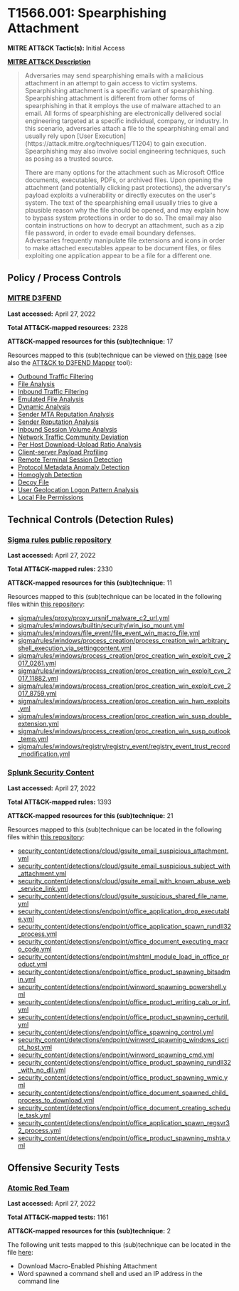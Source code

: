 # T1566.001: Spearphishing Attachment
**MITRE ATT&CK Tactic(s):** Initial Access

**[MITRE ATT&CK Description](https://attack.mitre.org/techniques/T1566/001)**
<blockquote>Adversaries may send spearphishing emails with a malicious attachment in an attempt to gain access to victim systems. Spearphishing attachment is a specific variant of spearphishing. Spearphishing attachment is different from other forms of spearphishing in that it employs the use of malware attached to an email. All forms of spearphishing are electronically delivered social engineering targeted at a specific individual, company, or industry. In this scenario, adversaries attach a file to the spearphishing email and usually rely upon [User Execution](https://attack.mitre.org/techniques/T1204) to gain execution. Spearphishing may also involve social engineering techniques, such as posing as a trusted source.

There are many options for the attachment such as Microsoft Office documents, executables, PDFs, or archived files. Upon opening the attachment (and potentially clicking past protections), the adversary's payload exploits a vulnerability or directly executes on the user's system. The text of the spearphishing email usually tries to give a plausible reason why the file should be opened, and may explain how to bypass system protections in order to do so. The email may also contain instructions on how to decrypt an attachment, such as a zip file password, in order to evade email boundary defenses. Adversaries frequently manipulate file extensions and icons in order to make attached executables appear to be document files, or files exploiting one application appear to be a file for a different one. </blockquote>

## Policy / Process Controls
### [MITRE D3FEND](https://d3fend.mitre.org/)
**Last accessed:** April 27, 2022

**Total ATT&CK-mapped resources:** 2328

**ATT&CK-mapped resources for this (sub)technique:** 17

Resources mapped to this (sub)technique can be viewed on [this page](https://d3fend.mitre.org/) (see also the [ATT&CK to D3FEND Mapper](https://d3fend.mitre.org/tools/attack-mapper) tool):

* [Outbound Traffic Filtering](https://d3fend.mitre.org/techniques/d3f:OutboundTrafficFiltering)
* [File Analysis](https://d3fend.mitre.org/techniques/d3f:FileAnalysis)
* [Inbound Traffic Filtering](https://d3fend.mitre.org/techniques/d3f:InboundTrafficFiltering)
* [Emulated File Analysis](https://d3fend.mitre.org/techniques/d3f:EmulatedFileAnalysis)
* [Dynamic Analysis](https://d3fend.mitre.org/techniques/d3f:DynamicAnalysis)
* [Sender MTA Reputation Analysis](https://d3fend.mitre.org/techniques/d3f:SenderMTAReputationAnalysis)
* [Sender Reputation Analysis](https://d3fend.mitre.org/techniques/d3f:SenderReputationAnalysis)
* [Inbound Session Volume Analysis](https://d3fend.mitre.org/techniques/d3f:InboundSessionVolumeAnalysis)
* [Network Traffic Community Deviation](https://d3fend.mitre.org/techniques/d3f:NetworkTrafficCommunityDeviation)
* [Per Host Download-Upload Ratio Analysis](https://d3fend.mitre.org/techniques/d3f:PerHostDownload-UploadRatioAnalysis)
* [Client-server Payload Profiling](https://d3fend.mitre.org/techniques/d3f:Client-serverPayloadProfiling)
* [Remote Terminal Session Detection](https://d3fend.mitre.org/techniques/d3f:RemoteTerminalSessionDetection)
* [Protocol Metadata Anomaly Detection](https://d3fend.mitre.org/techniques/d3f:ProtocolMetadataAnomalyDetection)
* [Homoglyph Detection](https://d3fend.mitre.org/techniques/d3f:HomoglyphDetection)
* [Decoy File](https://d3fend.mitre.org/techniques/d3f:DecoyFile)
* [User Geolocation Logon Pattern Analysis](https://d3fend.mitre.org/techniques/d3f:UserGeolocationLogonPatternAnalysis)
* [Local File Permissions](https://d3fend.mitre.org/techniques/d3f:LocalFilePermissions)

## Technical Controls (Detection Rules)
### [Sigma rules public repository](https://github.com/SigmaHQ/sigma)
**Last accessed:** April 27, 2022

**Total ATT&CK-mapped rules:** 2330

**ATT&CK-mapped resources for this (sub)technique:** 11

Resources mapped to this (sub)technique can be located in the following files within [this repository](https://github.com/SigmaHQ/sigma/tree/master/rules):

* [sigma/rules/proxy/proxy_ursnif_malware_c2_url.yml](https://github.com/SigmaHQ/sigma/blob/master/rules/proxy/proxy_ursnif_malware_c2_url.yml)
* [sigma/rules/windows/builtin/security/win_iso_mount.yml](https://github.com/SigmaHQ/sigma/blob/master/rules/windows/builtin/security/win_iso_mount.yml)
* [sigma/rules/windows/file_event/file_event_win_macro_file.yml](https://github.com/SigmaHQ/sigma/blob/master/rules/windows/file_event/file_event_win_macro_file.yml)
* [sigma/rules/windows/process_creation/process_creation_win_arbitrary_shell_execution_via_settingcontent.yml](https://github.com/SigmaHQ/sigma/blob/master/rules/windows/process_creation/process_creation_win_arbitrary_shell_execution_via_settingcontent.yml)
* [sigma/rules/windows/process_creation/proc_creation_win_exploit_cve_2017_0261.yml](https://github.com/SigmaHQ/sigma/blob/master/rules/windows/process_creation/proc_creation_win_exploit_cve_2017_0261.yml)
* [sigma/rules/windows/process_creation/proc_creation_win_exploit_cve_2017_11882.yml](https://github.com/SigmaHQ/sigma/blob/master/rules/windows/process_creation/proc_creation_win_exploit_cve_2017_11882.yml)
* [sigma/rules/windows/process_creation/proc_creation_win_exploit_cve_2017_8759.yml](https://github.com/SigmaHQ/sigma/blob/master/rules/windows/process_creation/proc_creation_win_exploit_cve_2017_8759.yml)
* [sigma/rules/windows/process_creation/proc_creation_win_hwp_exploits.yml](https://github.com/SigmaHQ/sigma/blob/master/rules/windows/process_creation/proc_creation_win_hwp_exploits.yml)
* [sigma/rules/windows/process_creation/proc_creation_win_susp_double_extension.yml](https://github.com/SigmaHQ/sigma/blob/master/rules/windows/process_creation/proc_creation_win_susp_double_extension.yml)
* [sigma/rules/windows/process_creation/proc_creation_win_susp_outlook_temp.yml](https://github.com/SigmaHQ/sigma/blob/master/rules/windows/process_creation/proc_creation_win_susp_outlook_temp.yml)
* [sigma/rules/windows/registry/registry_event/registry_event_trust_record_modification.yml](https://github.com/SigmaHQ/sigma/blob/master/rules/windows/registry/registry_event/registry_event_trust_record_modification.yml)

### [Splunk Security Content](https://github.com/splunk/security_content)
**Last accessed:** April 27, 2022

**Total ATT&CK-mapped rules:** 1393

**ATT&CK-mapped resources for this (sub)technique:** 21

Resources mapped to this (sub)technique can be located in the following files within [this repository](https://github.com/splunk/security_content/tree/develop/detections):

* [security_content/detections/cloud/gsuite_email_suspicious_attachment.yml](https://github.com/splunk/security_content/blob/develop/detections/cloud/gsuite_email_suspicious_attachment.yml)
* [security_content/detections/cloud/gsuite_email_suspicious_subject_with_attachment.yml](https://github.com/splunk/security_content/blob/develop/detections/cloud/gsuite_email_suspicious_subject_with_attachment.yml)
* [security_content/detections/cloud/gsuite_email_with_known_abuse_web_service_link.yml](https://github.com/splunk/security_content/blob/develop/detections/cloud/gsuite_email_with_known_abuse_web_service_link.yml)
* [security_content/detections/cloud/gsuite_suspicious_shared_file_name.yml](https://github.com/splunk/security_content/blob/develop/detections/cloud/gsuite_suspicious_shared_file_name.yml)
* [security_content/detections/endpoint/office_application_drop_executable.yml](https://github.com/splunk/security_content/blob/develop/detections/endpoint/office_application_drop_executable.yml)
* [security_content/detections/endpoint/office_application_spawn_rundll32_process.yml](https://github.com/splunk/security_content/blob/develop/detections/endpoint/office_application_spawn_rundll32_process.yml)
* [security_content/detections/endpoint/office_document_executing_macro_code.yml](https://github.com/splunk/security_content/blob/develop/detections/endpoint/office_document_executing_macro_code.yml)
* [security_content/detections/endpoint/mshtml_module_load_in_office_product.yml](https://github.com/splunk/security_content/blob/develop/detections/endpoint/mshtml_module_load_in_office_product.yml)
* [security_content/detections/endpoint/office_product_spawning_bitsadmin.yml](https://github.com/splunk/security_content/blob/develop/detections/endpoint/office_product_spawning_bitsadmin.yml)
* [security_content/detections/endpoint/winword_spawning_powershell.yml](https://github.com/splunk/security_content/blob/develop/detections/endpoint/winword_spawning_powershell.yml)
* [security_content/detections/endpoint/office_product_writing_cab_or_inf.yml](https://github.com/splunk/security_content/blob/develop/detections/endpoint/office_product_writing_cab_or_inf.yml)
* [security_content/detections/endpoint/office_product_spawning_certutil.yml](https://github.com/splunk/security_content/blob/develop/detections/endpoint/office_product_spawning_certutil.yml)
* [security_content/detections/endpoint/office_spawning_control.yml](https://github.com/splunk/security_content/blob/develop/detections/endpoint/office_spawning_control.yml)
* [security_content/detections/endpoint/winword_spawning_windows_script_host.yml](https://github.com/splunk/security_content/blob/develop/detections/endpoint/winword_spawning_windows_script_host.yml)
* [security_content/detections/endpoint/winword_spawning_cmd.yml](https://github.com/splunk/security_content/blob/develop/detections/endpoint/winword_spawning_cmd.yml)
* [security_content/detections/endpoint/office_product_spawning_rundll32_with_no_dll.yml](https://github.com/splunk/security_content/blob/develop/detections/endpoint/office_product_spawning_rundll32_with_no_dll.yml)
* [security_content/detections/endpoint/office_product_spawning_wmic.yml](https://github.com/splunk/security_content/blob/develop/detections/endpoint/office_product_spawning_wmic.yml)
* [security_content/detections/endpoint/office_document_spawned_child_process_to_download.yml](https://github.com/splunk/security_content/blob/develop/detections/endpoint/office_document_spawned_child_process_to_download.yml)
* [security_content/detections/endpoint/office_document_creating_schedule_task.yml](https://github.com/splunk/security_content/blob/develop/detections/endpoint/office_document_creating_schedule_task.yml)
* [security_content/detections/endpoint/office_application_spawn_regsvr32_process.yml](https://github.com/splunk/security_content/blob/develop/detections/endpoint/office_application_spawn_regsvr32_process.yml)
* [security_content/detections/endpoint/office_product_spawning_mshta.yml](https://github.com/splunk/security_content/blob/develop/detections/endpoint/office_product_spawning_mshta.yml)


## Offensive Security Tests
### [Atomic Red Team](https://github.com/redcanaryco/atomic-red-team)
**Last accessed:** April 27, 2022

**Total ATT&CK-mapped tests:** 1161

**ATT&CK-mapped resources for this (sub)technique:** 2

The following unit tests mapped to this (sub)technique can be located in the file [here](https://github.com/redcanaryco/atomic-red-team/tree/master/atomics/T1566.001/T1566.001.yaml):

* Download Macro-Enabled Phishing Attachment
* Word spawned a command shell and used an IP address in the command line

